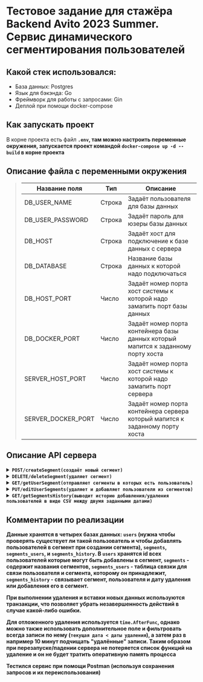 # Тестовое задание для стажёра Backend Avito 2023 Summer. Сервис динамического сегментирования пользователей



## Какой стек использовался:
* База данных: Postgres
* Язык для бэкэнда: Go
* Фреймворк для работы с запросами: Gin
* Деплой при помощи docker-compose

## Как запускать проект
В корне проекта есть файл <code><b>.env</code>, там можно настроить переменные окружения, 
запускается проект командой <code><b>docker-compose up -d --build</code> в корне проекта

## Описание файла с переменными окружения
> | Название поля      | Тип    | Описание                                                                          |
> |--------------------|--------|-----------------------------------------------------------------------------------|
> | DB_USER_NAME       | Строка | Задаёт пользователя для базы данных                                               |
> | DB_USER_PASSWORD   | Строка | Задаёт пароль для юзеры базы данных                                               |
> | DB_HOST            | Строка | Задаёт хост для подключение к базе данных с сервера                               |
> | DB_DATABASE        | Строка | Название базы данных к которой надо подключаться                                  |
> | DB_HOST_PORT       | Число  | Задаёт номер порта хост системы к которой надо замапить порт базы данных          |
> | DB_DOCKER_PORT     | Число  | Задаёт номер порта контейнера базы данных который мапится к заданному порту хоста |
> | SERVER_HOST_PORT   | Число  | Задаёт номер порта хост системы к которой надо замапить порт сервера              |
> | SERVER_DOCKER_PORT | Число  | Задаёт номер порта контейнера сервера который мапится к заданному порту хоста     |

## Описание API сервера


<details><summary><code>POST</code><code><b>/createSegment</b></code><code>(создаёт новый сегмент)</code></summary>
Принимает в качестве содержимого JSON с двумя полями: <code><b>segment_name</b></code> - названием сегмента для создания, имеющий строковый формат, является обязательным полем.
Второе поле <code><b>random_add</b></code> - опциональное поле, процент пользователей, которым надо добавить новый сегмент.

Возвращает JSON с полем <code><b>message</code> и значением равным "Operation executed successfully" в случае успеха
или JSON c полем <code><b>error</code> и описанием ошибки
</details>

<details><summary><code>DELETE</code><code><b>/deleteSegment</b></code><code>(удаляет сегмент)</code></summary>
Принимает в качестве содержимого JSON с единственным полем: <code><b>segment_name</b></code> - названием сегмента для удаления, имеющий строковый формат, является обязательным полем.
Удаляет сегменты у всех пользователей, из базы сегментов и из истории удаления/добавления пользователей в этот сегмент

Возвращает JSON с полем <code><b>message</code> и значением равным "Operation executed successfully" в случае успеха
или JSON c полем <code><b>error</code> и описанием ошибки
</details>

<details> <summary><code>GET</code><code><b>/getUserSegment</b></code><code>(отправляет сегменты в которых есть пользователь)</code></summary>
Принимает в качестве содержимого JSON с единственным полем: <code><b>user_id</b></code> - айди пользователя, имеющий целочисленный формат, является обязательным полем.

Возвращает JSON с полем <code><b>segment</code> и значением в виде массива строк, являющимся сегментами в которых состоит пользователь
или JSON c полем <code><b>error</code> и описанием ошибки

</details>

<details><summary><code><b>PUT</b></code><code><b>/editUserSegments</b></code><code>(удаляет и добавляет пользователя из сегментов)</code></summary>
Принимает в качестве содержимого JSON с тремя полями: <code><b>user_id</b></code> - айди пользователя, имеющий целочисленный формат, является обязательным полем и два поля
 <code><b>delete_segments</b></code> и  <code><b>add_segments</b></code> - массив строк, сегментов для удаления и второй - массив JSON структур с полями
<code><b>segment_name</b></code> и <code><b>delete_date</b></code> имя сегмента для добавления и когда его удалить (если нужно).

Возвращает JSON с полем <code><b>error</b></code> и описанием ошибки если произошла ошибка во время работы с сервером и базой данных либо JSON с тремя полями:
<code><b>deleted_segments</b></code>, <code><b>added_segments</b></code> и <code><b>errors</b></code>. Первые два поля это массив удаленных и добавленных сегментов, третий - массив
ошибок связанных с консистентностью данных (такого сегмента нет, пользователь уже в сегменте и так далее)


</details>

<details><summary><code><b>GET</b></code><code><b>/getSegmentsHistory</b></code><code>(выводит историю добавления/удаления пользователей в виде CSV между двумя заданными датами)</code></summary>
Принимает в качестве содержимого JSON с двумя обязательными полями <code><b>begin</b></code> и <code><b>end</b></code>, начало и конец временного промежутка
в формате <code><b>RFC 3339</b></code>

Возвращает CSV вида: <code><b>user_id</b></code>;<code><b>segment_id</b></code>;<code><b>action_date</b></code>;<code><b>action_type</b></code>


</details>


## Комментарии по реализации
Данные хранятся в четырех базах данных: <code><b>users</code><b> (нужна чтобы проверять существует ли такой пользователь и чтобы добавлять пользователей в сегмент при создании сегмента), <code><b>segments</code><b>, <code><b>segments_users</code><b>, и <code><b>segments_history</code><b>.
В <code><b>users</code><b> хранятся id всех пользователей которые могут быть добавлены в сегмент, <code><b>segments</code><b> - содержит названия сегментов, <code><b>segments_users</code><b> - таблица связки
для связи пользователя и сегмента, которому он принадлежит, <code><b>segments_history</code><b> - связывает сегмент, пользователя и дату удаления или добавления его в сегмент.

При выполнении удаления и вставки новых данных используются транзакции, что позволяет убрать незавершенность действий в случае какой-либо ошибки.

Для отложенного удаления используется <code><b>time.AfterFunc</code><b>, однако можно также использовать дополнительное поле и фильтровать всегда записи по нему (<code><b>текущая дата < даты удаления</code><b>),
а затем раз в например 10 минут подчищать "удалённые" записи. Таким образом при перезапуске/падении сервера не потеряется список функций на удаление и он не будет тратить оперативную память процесса

Тестился сервис при помощи Postman (используя сохранения запросов и их переиспользования)